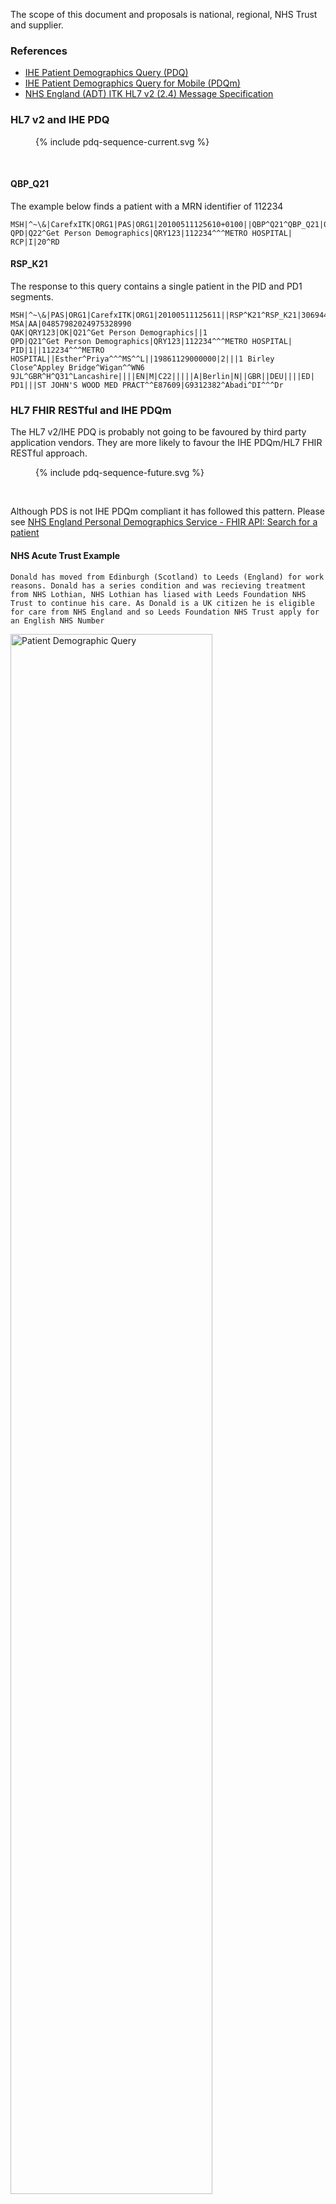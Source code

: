 
The scope of this document and proposals is national, regional, NHS Trust and supplier.

### References

- [IHE Patient Demographics Query (PDQ)](https://profiles.ihe.net/ITI/TF/Volume1/ch-8.html)
- [IHE Patient Demographics Query for Mobile (PDQm)](https://profiles.ihe.net/ITI/PDQm/index.html)
- <a href="HSCIC ITK HL7 V2 Message Specifications.pdf" target="_blank">NHS England (ADT) ITK HL7 v2 (2.4) Message Specification</a>


### HL7 v2 and IHE PDQ

<figure>{% include pdq-sequence-current.svg %}</figure>
<br clear="all"/>

#### QBP_Q21

The example below finds a patient with a MRN identifier of 112234 

```
MSH|^~\&|CarefxITK|ORG1|PAS|ORG1|20100511125610+0100||QBP^Q21^QBP_Q21|04857982024975328990|P|2.4|||||GBR||EN||ITKv1.0
QPD|Q22^Get Person Demographics|QRY123|112234^^^METRO HOSPITAL|
RCP|I|20^RD
```

#### RSP_K21

The response to this query contains a single patient in the PID and PD1 segments.

```
MSH|^~\&|PAS|ORG1|CarefxITK|ORG1|20100511125611||RSP^K21^RSP_K21|306944|P|2.4|||||GBR||EN||ITKv1.0
MSA|AA|04857982024975328990
QAK|QRY123|OK|Q21^Get Person Demographics||1
QPD|Q21^Get Person Demographics|QRY123|112234^^^METRO HOSPITAL|
PID|1||112234^^^METRO HOSPITAL||Esther^Priya^^^MS^^L||19861129000000|2|||1 Birley Close^Appley Bridge^Wigan^^WN6 9JL^GBR^H^Q31^Lancashire||||EN|M|C22|||||A|Berlin|N||GBR||DEU||||ED|
PD1|||ST JOHN'S WOOD MED PRACT^^E87609|G9312382^Abadi^DI^^^Dr
```

### HL7 FHIR RESTful and IHE PDQm

The HL7 v2/IHE PDQ is probably not going to be favoured by third party application vendors. They are more likely to favour the IHE PDQm/HL7 FHIR RESTful approach.

<figure>{% include pdq-sequence-future.svg %}</figure>
<br clear="all"/>

Although PDS is not IHE PDQm compliant it has followed this pattern. Please see [NHS England Personal Demographics Service - FHIR API: Search for a patient](https://digital.nhs.uk/developer/api-catalogue/personal-demographics-service-fhir#get-/Patient)

#### NHS Acute Trust Example

`Donald has moved from Edinburgh (Scotland) to Leeds (England) for work reasons. Donald has a series condition and was recieving treatment from NHS Lothian, NHS Lothian has liased with Leeds Foundation NHS Trust to continue his care. As Donald is a UK citizen he is eligible for care from NHS England and so Leeds Foundation NHS Trust apply for an English NHS Number`

<img src="PAS-BPMN.png" alt="Patient Demographic Query" width="80%" height="80%">
<br clear="all"/>

1. The first step Leeds Teaching would do would be to find Donald on the local Patient Administration System (PAS).
2. Depending on whether Donald is found or not.

   a. If Donald is found on the PAS, Donalds demographics record would be updated.
   
   b. If Donalds is not found, Donald would registered Donald as a Patient on the PAS. They would have allocated a Medical Record Number (MRN) to identify Donald across the trusts computer systems and possibly record his (NHS Scotland) CHI Number. In addition, a Task would be created to obtain a NHS Number for Donald. 

As HL7 FHIR Donalds record would look like [Patient Donald with CHI Number and MRN](Patient-donald-with-chi-number-and-mrn.html). The updating/creating of this record will generate event notifications to inform other systems of this change, (Leeds Teaching Trust follows <a href="HSCIC ITK HL7 V2 Message Specifications.pdf" target="_blank">NHS England (ADT) ITK HL7 v2 (2.4) Message Specification</a>).

Leeds Teaching NHS Trust registering Donald with NHS England looks like this: 

<img src="PDS-BPMN.png" alt="Patient Demographic Query" width="80%" height="80%">
<br clear="all"/>

1. An administrator in Leeds Teaching Trust searches PDS to check Donald does not have a NHS Number
2. Depending on the results:

   a. If Donald is found on PDS, the Leeds Teaching Trust PAS is updated with the NHS Number. Leeds Teaching Trust will likely update the record on PDS with Donalds new address.
   
   b. If Donald is not found on PDS, a NHS Number allocation request (register Donald for care in NHS England) is sent and the returned NHS Number is used to update Leeds Teaching Trusts PAS. The FHIR Patient record returned from PDS looks something like this  [Patient Donald with NHS Number](Patient-donald-with-nhs-number.html)

3. In either case Leeds Teaching Trust need to inform all systems within the trust of the NHS Number. For this they will use the Trust Integration Engine (TIE) which will distribute both HL7 v2 ADT_A31 and/or FHIR Patient updates to the trusts systems. The FHIR Patient could look like this  [Patient Donald with NHS Number, CHI and MRN](Patient-donald-with-chi-number-mrn-and-nhs-number.html)

<figure>{% include pas-sequence-notifications.svg %}</figure>
<br clear="all"/>

Notes:

1. Leeds Teaching NHS Trust is following NHS England HL7 v2 standards, these standards also follow [Patient Identifier Cross-referencing (PIX)](https://profiles.ihe.net/ITI/TF/Volume1/ch-5.html)
2. Leeds Teaching NHS Trust PAS is the main source for patient demographics, it also contains identifiers from both NHS England and Scotland.
3. Leeds Teaching NHS Trust systems are using MRN to identify the Donald, not CHI or NHS Number. After the NHS Number allocation request, most systems will also know Donalds NHS Number.

